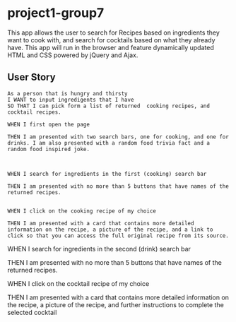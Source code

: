 # project1-group7

This app allows the user to search for Recipes based on ingredients they want to cook with, and search for cocktails based on what they already have.  This app will run in the browser and feature dynamically updated HTML and CSS powered by jQuery and Ajax.

## User Story

```
As a person that is hungry and thirsty
I WANT to input ingredigents that I have
SO THAT I can pick form a list of returned  cooking recipes, and cocktail recipes.
```

```
WHEN I first open the page 

THEN I am presented with two search bars, one for cooking, and one for drinks. I am also presented with a random food trivia fact and a random food inspired joke.



WHEN I search for ingredients in the first (cooking) search bar

THEN I am presented with no more than 5 buttons that have names of the returned recipes.


WHEN I click on the cooking recipe of my choice 

THEN I am presented with a card that contains more detailed information on the recipe, a picture of the recipe, and a link to click so that you can access the full original recipe from its source.

```

WHEN I search for ingredients in the second (drink) search bar

THEN I am presented with no more than 5 buttons that have names of the returned recipes.


WHEN I click on the cocktail recipe of my choice 

THEN I am presented with a card that contains more detailed information on the recipe, a picture of the recipe, and further instructions to complete the selected cocktail
```